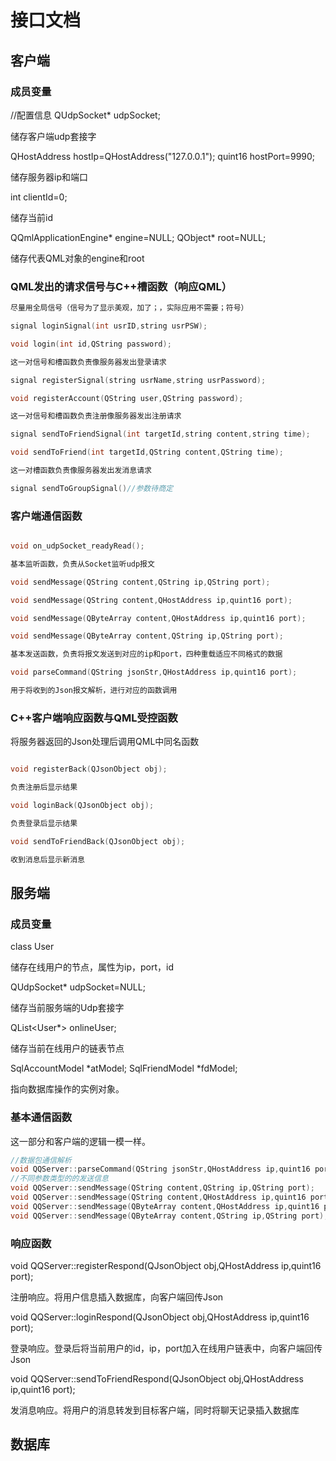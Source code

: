 # 接口文档

## 客户端

### 成员变量

//配置信息
QUdpSocket* udpSocket;

储存客户端udp套接字

QHostAddress hostIp=QHostAddress("127.0.0.1");
quint16 hostPort=9990;

储存服务器ip和端口

int clientId=0;

储存当前id

QQmlApplicationEngine* engine=NULL;
QObject* root=NULL;

储存代表QML对象的engine和root

### QML发出的请求信号与C++槽函数（响应QML）

```c++
尽量用全局信号（信号为了显示美观，加了；，实际应用不需要；符号）

signal loginSignal(int usrID,string usrPSW);

void login(int id,QString password);

这一对信号和槽函数负责像服务器发出登录请求

signal registerSignal(string usrName,string usrPassword);

void registerAccount(QString user,QString password);

这一对信号和槽函数负责注册像服务器发出注册请求

signal sendToFriendSignal(int targetId,string content,string time);

void sendToFriend(int targetId,QString content,QString time);

这一对槽函数负责像服务器发出发消息请求

signal sendToGroupSignal()//参数待商定
```

### 客户端通信函数

```c++

void on_udpSocket_readyRead();

基本监听函数，负责从Socket监听udp报文

void sendMessage(QString content,QString ip,QString port);

void sendMessage(QString content,QHostAddress ip,quint16 port);

void sendMessage(QByteArray content,QHostAddress ip,quint16 port);

void sendMessage(QByteArray content,QString ip,QString port);

基本发送函数，负责将报文发送到对应的ip和port，四种重载适应不同格式的数据

void parseCommand(QString jsonStr,QHostAddress ip,quint16 port);

用于将收到的Json报文解析，进行对应的函数调用

```
    
  
### C++客户端响应函数与QML受控函数


将服务器返回的Json处理后调用QML中同名函数

```c++

void registerBack(QJsonObject obj);

负责注册后显示结果

void loginBack(QJsonObject obj);

负责登录后显示结果

void sendToFriendBack(QJsonObject obj);

收到消息后显示新消息

```

## 服务端

### 成员变量

class User

储存在线用户的节点，属性为ip，port，id

QUdpSocket* udpSocket=NULL;

储存当前服务端的Udp套接字

QList<User*> onlineUser;

储存当前在线用户的链表节点

SqlAccountModel *atModel;
SqlFriendModel *fdModel;

指向数据库操作的实例对象。


### 基本通信函数

这一部分和客户端的逻辑一模一样。

```c++
//数据包通信解析
void QQServer::parseCommand(QString jsonStr,QHostAddress ip,quint16 port);
//不同参数类型的的发送信息
void QQServer::sendMessage(QString content,QString ip,QString port);
void QQServer::sendMessage(QString content,QHostAddress ip,quint16 port);
void QQServer::sendMessage(QByteArray content,QHostAddress ip,quint16 port);
void QQServer::sendMessage(QByteArray content,QString ip,QString port);
```
### 响应函数

void QQServer::registerRespond(QJsonObject obj,QHostAddress ip,quint16 port);

注册响应。将用户信息插入数据库，向客户端回传Json

void QQServer::loginRespond(QJsonObject obj,QHostAddress ip,quint16 port);

登录响应。登录后将当前用户的id，ip，port加入在线用户链表中，向客户端回传Json

void QQServer::sendToFriendRespond(QJsonObject obj,QHostAddress ip,quint16 port);

发消息响应。将用户的消息转发到目标客户端，同时将聊天记录插入数据库

## 数据库





